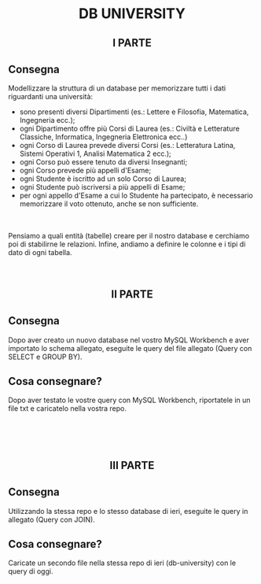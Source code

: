 <h1 align="center"> DB UNIVERSITY </h1>
<h2 align="center"> I PARTE </h2>

## Consegna
Modellizzare la struttura di un database per memorizzare tutti i dati riguardanti una università:
- sono presenti diversi Dipartimenti (es.: Lettere e Filosofia, Matematica, Ingegneria ecc.);
- ogni Dipartimento offre più Corsi di Laurea (es.: Civiltà e Letterature Classiche, Informatica, Ingegneria Elettronica ecc..)
- ogni Corso di Laurea prevede diversi Corsi (es.: Letteratura Latina, Sistemi Operativi 1, Analisi Matematica 2 ecc.);
- ogni Corso può essere tenuto da diversi Insegnanti;
- ogni Corso prevede più appelli d'Esame;
- ogni Studente è iscritto ad un solo Corso di Laurea;
- ogni Studente può iscriversi a più appelli di Esame;
- per ogni appello d'Esame a cui lo Studente ha partecipato, è necessario memorizzare il voto ottenuto, anche se non sufficiente.
<br>
<br>
Pensiamo a quali entità (tabelle) creare per il nostro database e cerchiamo poi di stabilirne le relazioni. Infine, andiamo a definire le colonne e i tipi di dato di ogni tabella.
<br>
<br>
<br>

<h2 align="center"> II PARTE </h2>

## Consegna
Dopo aver creato un nuovo database nel vostro MySQL Workbench e aver importato lo schema allegato, eseguite le query del file allegato (Query con SELECT e GROUP BY).

## Cosa consegnare?
Dopo aver testato le vostre query con MySQL Workbench, riportatele in un file txt e caricatelo nella vostra repo.

<br>
<br>
<br>

<h2 align="center"> III PARTE </h2>

## Consegna
Utilizzando la stessa repo e lo stesso database di ieri, eseguite le query in allegato (Query con JOIN).

## Cosa consegnare?
Caricate un secondo file nella stessa repo di ieri (db-university) con le query di oggi.


